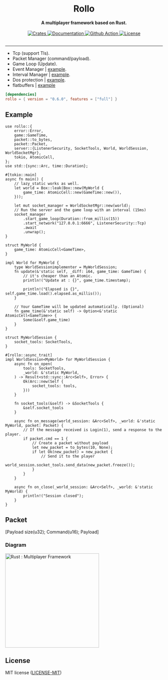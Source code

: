 <h1 align="center">Rollo</h1>
<div align="center">
 <strong>
   A multiplayer framework based on Rust.
 </strong>
</div>

<br />

<div align="center">
  <a href="https://crates.io/crates/rollo">
    <img src="https://img.shields.io/crates/v/rollo.svg"
    alt="Crates" />
  </a>
  <a href="https://docs.rs/rollo">
    <img src="https://docs.rs/rollo/badge.svg"
    alt="Documentation" />
  </a>
   <a href="https://github.com/netskillzgh/rollo/actions/workflows/rust.yml">
    <img src="https://github.com/netskillzgh/rollo/actions/workflows/rust.yml/badge.svg"
    alt="Github Action" />
  </a>
   <a href="https://github.com/netskillzgh/rollo#license">
    <img src="https://img.shields.io/badge/license-MIT-blue.svg"
    alt="License" />
  </a>
</div>

<br />

<hr>

- Tcp (support Tls).
- Packet Manager (command/payload).
- Game Loop (Update).
- Event Manager | [example](https://github.com/netskillzgh/rollo/blob/master/examples/event.rs).
- Interval Manager | [example](https://github.com/netskillzgh/rollo/blob/master/examples/interval.rs).
- Dos protection | [example](https://github.com/netskillzgh/rollo/blob/master/examples/dos.rs).
- flatbuffers | [example](https://github.com/netskillzgh/rollo/blob/master/examples/flatbuffers.rs)

```toml
[dependencies]
rollo = { version = "0.6.0", features = ["full"] }
```

## Example

```rust,no_run
use rollo::{
    error::Error,
    game::GameTime,
    packet::to_bytes,
    packet::Packet,
    server::{ListenerSecurity, SocketTools, World, WorldSession, WorldSocketMgr},
    tokio, AtomicCell,
};
use std::{sync::Arc, time::Duration};

#[tokio::main]
async fn main() {
    // lazy_static works as well.
    let world = Box::leak(Box::new(MyWorld {
        game_time: AtomicCell::new(GameTime::new()),
    }));

    let mut socket_manager = WorldSocketMgr::new(world);
    // Run the server and the game loop with an interval (15ms)
    socket_manager
        .start_game_loop(Duration::from_millis(15))
        .start_network("127.0.0.1:6666", ListenerSecurity::Tcp)
        .await
        .unwrap();
}

struct MyWorld {
    game_time: AtomicCell<GameTime>,
}

impl World for MyWorld {
    type WorldSessionimplementer = MyWorldSession;
    fn update(&'static self, _diff: i64, game_time: GameTime) {
        // it's cheaper than an Atomic.
        println!("Update at : {}", game_time.timestamp);

        println!("Elapsed is {}", self.game_time.load().elapsed.as_millis());
    }

    // Your GameTime will be updated automatically. (Optional)
    fn game_time(&'static self) -> Option<&'static AtomicCell<GameTime>> {
        Some(&self.game_time)
    }
}

struct MyWorldSession {
    socket_tools: SocketTools,
}

#[rollo::async_trait]
impl WorldSession<MyWorld> for MyWorldSession {
    async fn on_open(
        tools: SocketTools,
        _world: &'static MyWorld,
    ) -> Result<std::sync::Arc<Self>, Error> {
        Ok(Arc::new(Self {
            socket_tools: tools,
        }))
    }

    fn socket_tools(&self) -> &SocketTools {
        &self.socket_tools
    }

    async fn on_message(world_session: &Arc<Self>, _world: &'static MyWorld, packet: Packet) {
        // If the message received is Login(1), send a response to the player.
        if packet.cmd == 1 {
            // Create a packet without payload
            let new_packet = to_bytes(10, None);
            if let Ok(new_packet) = new_packet {
                // Send it to the player
                world_session.socket_tools.send_data(new_packet.freeze());
            }
        }
    }

    async fn on_close(_world_session: &Arc<Self>, _world: &'static MyWorld) {
        println!("Session closed");
    }
}
```

## Packet

[Payload size(u32); Command(u16); Payload]

### Diagram

<a href="https://raw.githubusercontent.com/netskillzgh/rollo/master/doc/simple-description.png">
	<img alt="Rust : Multiplayer Framework"
		src="https://raw.githubusercontent.com/netskillzgh/rollo/master/doc/simple-description.png"
		width="300"
		height="300" />
</a>

## License

MIT license ([LICENSE-MIT](LICENSE-MIT))